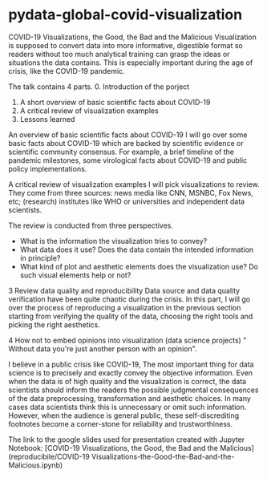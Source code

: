 # pydata-global-covid-visualization

COVID-19 Visualizations, the Good, the Bad and the Malicious Visualization is supposed to convert data into more informative, digestible format so readers without too much analytical training can grasp the ideas or situations the data contains. This is especially important during the age of crisis, like the COVID-19 pandemic.

The talk contains 4 parts.
0. Introduction of the porject
1. A short overview of basic scientific facts about COVID-19
2. A critical review of visualization examples
3. Lessons learned

An overview of basic scientific facts about COVID-19
I will go over some basic facts about COVID-19 which are backed by scientific evidence or scientific community consensus. For example, a brief timeline of the pandemic milestones, some virological facts about COVID-19 and public policy implementations.

A critical review of visualization examples
I will pick visualizations to review. They come from three sources: news media like CNN, MSNBC, Fox News, etc; (research) institutes like WHO or universities and independent data scientists.

The review is conducted from three perspectives.
- What is the information the visualization tries to convey?
- What data does it use? Does the data contain the intended information in principle?
- What kind of plot and aesthetic elements does the visualization use? Do such visual elements help or not?

3 Review data quality and reproducibility
Data source and data quality verification have been quite chaotic during the crisis. In this part, I will go over the process of reproducing a visualization in the previous section starting from verifying the quality of the data, choosing the right tools and picking the right aesthetics.

4 How not to embed opinions into visualization (data science projects)
" Without data you're just another person with an opinion".

I believe in a public crisis like COVID-19, The most important thing for data science is to precisely and exactly convey the objective information. Even when the data is of high quality and the visualization is correct, the data scientists should inform the readers the possible judgmental consequences of the data preprocessing, transformation and aesthetic choices. In many cases data scientists think this is unnecessary or omit such information. However, when the audience is general public, these self-discrediting footnotes become a corner-stone for reliability and trustworthiness.

The link to the google slides used for presentation created with Jupyter Notebook: [COVID-19 Visualizations, the Good, the Bad and the Malicious](reproducibile/COVID-19 Visualizations-the-Good-the-Bad-and-the-Malicious.ipynb)

